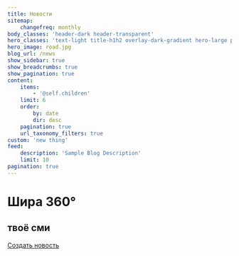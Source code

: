 ```yaml
---
title: Новости
sitemap:
    changefreq: monthly
body_classes: 'header-dark header-transparent'
hero_classes: 'text-light title-h1h2 overlay-dark-gradient hero-large parallax'
hero_image: road.jpg
blog_url: /news
show_sidebar: true
show_breadcrumbs: true
show_pagination: true
content:
    items:
        - '@self.children'
    limit: 6
    order:
        by: date
        dir: desc
    pagination: true
    url_taxonomy_filters: true
custom: 'new thing'
feed:
    description: 'Sample Blog Description'
    limit: 10
pagination: true
---
```


# Шиpa 360°
## твоё сми
[Создать новость](../add_news?classes=btn,btn-primary,btn-lg)